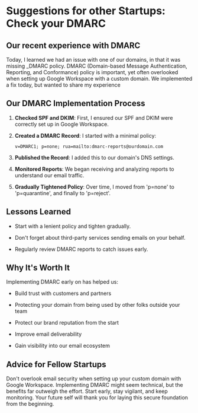 # Suggestions for other Startups: Check your DMARC

## Our recent experience with DMARC

Today, I learned we had an issue with one of our domains, in that it was missing \_DMARC policy. DMARC (Domain-based Message Authentication, Reporting, and Conformance) policy is important, yet often overlooked when setting up Google Workspace with a custom domain. We implemented a fix today, but wanted to share my experience

## Our DMARC Implementation Process

1. **Checked SPF and DKIM**: First, I ensured our SPF and DKIM were correctly set up in Google Workspace.

2. **Created a DMARC Record**: I started with a minimal policy:

   ```
   v=DMARC1; p=none; rua=mailto:dmarc-reports@ourdomain.com
   ```

3. **Published the Record**: I added this to our domain's DNS settings.

4. **Monitored Reports**: We began receiving and analyzing reports to understand our email traffic.

5. **Gradually Tightened Policy**: Over time, I moved from 'p=none' to 'p=quarantine', and finally to 'p=reject'.

## Lessons Learned

* Start with a lenient policy and tighten gradually.

* Don't forget about third-party services sending emails on your behalf.

* Regularly review DMARC reports to catch issues early.

## Why It's Worth It

Implementing DMARC early on has helped us:

* Build trust with customers and partners

* Protecting your domain from being used by other folks outside your team

* Protect our brand reputation from the start

* Improve email deliverability

* Gain visibility into our email ecosystem

## Advice for Fellow Startups

Don't overlook email security when setting up your custom domain with Google Workspace. Implementing DMARC might seem technical, but the benefits far outweigh the effort. Start early, stay vigilant, and keep monitoring. Your future self will thank you for laying this secure foundation from the beginning.
